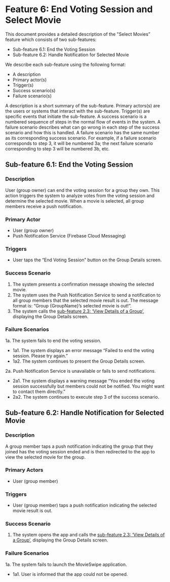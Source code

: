 # Feature 6: End Voting Session and Select Movie

This document provides a detailed description of the "Select Movies” feature which consists of two sub-features: 

- Sub-feature 6.1: End the Voting Session  
- Sub-feature 6.2: Handle Notification for Selected Movie

We describe each sub-feature using the following format:

- A description  
- Primary actor(s)  
- Trigger(s)  
- Success scenario(s)  
- Failure scenario(s)

A description is a short summary of the sub-feature. Primary actors(s) are the users or systems that interact with the sub-feature. Trigger(s) are specific events that initiate the sub-feature. A success scenario is a numbered sequence of steps in the normal flow of events in the system. A failure scenario describes what can go wrong in each step of the success scenario and how this is handled. A failure scenario has the same number as its corresponding success scenario.  For example, if a failure scenario corresponds to step 3, it will be numbered 3a; the next failure scenario corresponding to step 3 will be numbered 3b, etc.

## Sub-feature 6.1: End the Voting Session 

### Description

User (group owner) can end the voting session for a group they own. This action triggers the system to analyze votes from the voting session and determine the selected movie. When a movie is selected, all group members receive a push notification. 

### Primary Actor

- User (group owner)  
- Push Notification Service (Firebase Cloud Messaging)

### Triggers

- User taps the “End Voting Session” button on the Group Details screen.

### Success Scenario

1. The system presents a confirmation message showing the selected movie.  
2. The system uses the Push Notification Service to send a notification to all group members that the selected movie result is out. The message format is: “Group {GroupName}’s selected movie is out!”.  
3. The system calls the [sub-feature 2.3: ‘View Details of a Group’](f2_manage_groups.md#Sub-feature-2.3-View-Details-of-a-Group), displaying the Group Details screen. 

### Failure Scenarios

1a. The system fails to end the voting session. 

- 1a1. The system displays an error message “Failed to end the voting session. Please try again.”   
- 1a2. The system continues to present the Group Details  screen.

2a. Push Notification Service is unavailable or fails to send notifications. 

- 2a1. The system displays a warning message “You ended the voting session successfully but members could not be notified. You might want to contact them directly.”   
- 2a2. The system continues to execute step 3 of the success scenario.

## Sub-feature 6.2: Handle Notification for Selected Movie 

### Description

A group member taps a push notification indicating the group that they joined has the voting session ended and is then redirected to the app to view the selected movie for the group. 

### Primary Actors

- User (group member)

### Triggers

- User (group member) taps a push notification indicating the selected movie result is out. 

### Success Scenario

1. The system opens the app and calls the [sub-feature 2.3: ‘View Details of a Group’](f2_manage_groups.md#Sub-feature-2.3-View-Details-of-a-Group), displaying the Group Details screen. 

### Failure Scenarios

1a. The system fails to launch the MovieSwipe application. 

- 1a1. User is informed that the app could not be opened. 
